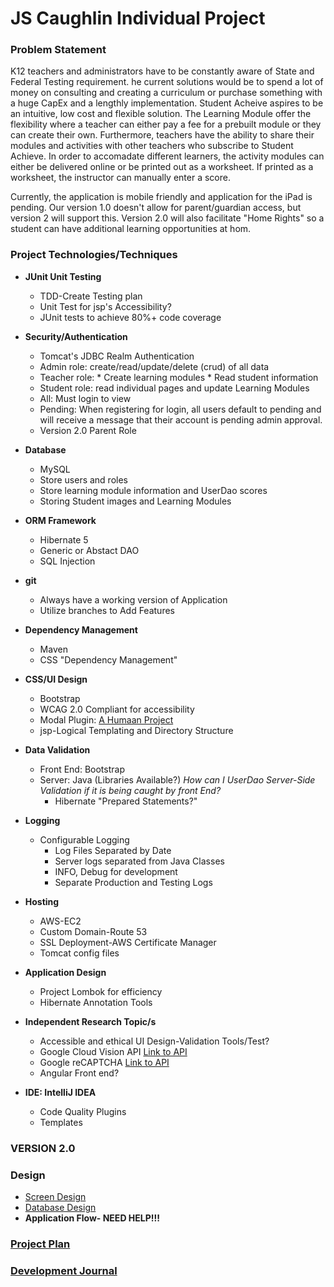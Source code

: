 # JS Caughlin Individual Project


### Problem Statement
K12 teachers and administrators have to be constantly aware of State and Federal Testing requirement. 
he current solutions would be to spend a lot of money on consulting and creating a curriculum or purchase something with a huge CapEx and a lengthly implementation. 
Student Acheive aspires to be an intuitive, low cost and flexible solution. The Learning Module offer the flexibility where a teacher can either pay a fee for a prebuilt module or they can create their own. Furthermore, teachers have the ability to share their modules and activities with other teachers who subscribe to Student Achieve. In order to accomadate different learners, the activity modules can either be delivered online or be printed out as a worksheet. If printed as a worksheet, the instructor can manually enter a score.

Currently, the application is mobile friendly and application for the iPad is pending. Our version 1.0 doesn't allow for parent/guardian access, but version 2 will support this. Version 2.0 will also facilitate "Home Rights" so a student can have additional learning opportunities at hom.



### Project Technologies/Techniques 

* 	**JUnit Unit Testing**
	* TDD-Create Testing plan
	* Unit Test for jsp's Accessibility?
	* JUnit tests to achieve 80%+ code coverage 
	  	
* **Security/Authentication**
  * Tomcat's JDBC Realm Authentication
  * Admin role: create/read/update/delete (crud) of all data
  * Teacher role: 
  			* Create learning modules
  			* Read student information
  * Student role: read individual pages and update Learning Modules
  * All: Must login to view
  * Pending: When registering for login, all users default to pending and will receive a 
  message that their account is pending admin approval.
  * Version 2.0 Parent Role
  
* **Database**
  * MySQL
  * Store users and roles
  * Store learning module information and UserDao scores
  * Storing Student images and Learning Modules
  
* **ORM Framework**
  * Hibernate 5
  * Generic or Abstact DAO
  * SQL Injection
  
* **git**
	* Always have a working version of Application
	* Utilize branches to Add Features 	 
  
* **Dependency Management**
  * Maven
  * CSS "Dependency Management"

* **CSS/UI Design**
  * Bootstrap
  * WCAG 2.0 Compliant for accessibility
  * Modal Plugin: [A Humaan Project](http://www.humaan.com/modaal/)
  * jsp-Logical Templating and Directory Structure
  
* **Data Validation**
  * Front End: Bootstrap
  * Server: Java (Libraries Available?)
  	 *How can I UserDao Server-Side Validation if it is being caught by front End?*
  	 * Hibernate "Prepared Statements?"
		
* **Logging**
  * Configurable Logging
	* Log Files Separated by Date
	* Server logs separated from Java Classes 
   	* INFO, Debug for development
   	* Separate Production and Testing Logs
	
* **Hosting**
  * AWS-EC2
  * Custom Domain-Route 53
  * SSL Deployment-AWS Certificate Manager
  * Tomcat config files

* **Application Design**
	* Project Lombok for efficiency
	* Hibernate Annotation Tools
  
* **Independent Research Topic/s**
	* Accessible and ethical UI Design-Validation Tools/Test?	
	* Google Cloud Vision API [Link to API](https://cloud.google.com/vision/)
	* Google reCAPTCHA [Link to API](https://developers.google.com/recaptcha/)
	* Angular Front end?

* **IDE: IntelliJ IDEA**
	* Code Quality Plugins
	* Templates 	

### VERSION 2.0

### Design

* [Screen Design](DesignDocuments/StudentAchieve!.pdf)
* [Database Design](DesignDocuments/studentManager.svg)
* **Application Flow- NEED HELP!!!**

### [Project Plan](ProjectPlan.md)

### [Development Journal](Journal.md)

